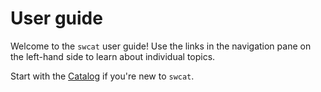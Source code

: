 # User guide

Welcome to the `swcat` user guide! Use the links in the navigation pane
on the left-hand side to learn about individual topics.

Start with the [Catalog](./catalog/index.md) if you're new to `swcat`.